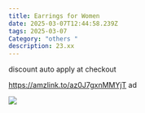 ```yaml
---
title: Earrings for Women
date: 2025-03-07T12:44:58.239Z
tags: 2025-03-07
Category: "others "
description: 23.xx
---
```

 discount auto apply at checkout 

https://amzlink.to/az0J7gxnMMYjT  ad <!--StartFragment-->

![](https://m.media-amazon.com/images/I/61aC8iad6jL._AC_SY500_.jpg)

<!--EndFragment-->